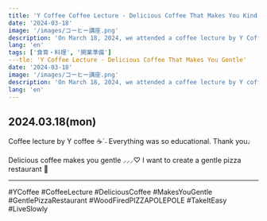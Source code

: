 ```yaml
---
title: 'Y Coffee Coffee Lecture - Delicious Coffee That Makes You Kind'
date: '2024-03-18'
image: '/images/コーヒー講座.png'
description: 'On March 18, 2024, we attended a coffee lecture by Y Coffee. It was very educational, and we realized that delicious coffee can make you kind. It renewed our desire to create a gentle pizza restaurant.'
lang: 'en'
tags: ['食育・料理', '開業準備']
---tle: 'Y Coffee Lecture - Delicious Coffee That Makes You Gentle'
date: '2024-03-18'
image: '/images/コーヒー講座.png'
description: 'On March 18, 2024, we attended a coffee lecture by Y coffee. Everything was educational, and we realized that delicious coffee makes you gentle. This reinforced our desire to create a gentle pizza restaurant.'
lang: 'en'
---
```


## 2024.03.18(mon)

Coffee lecture by Y coffee ☕️ˊ˗
Everything was so educational.
Thank you♩

Delicious coffee makes you gentle ⸝⸝⸝♡︎
I want to create a gentle pizza restaurant 🌳

---

#YCoffee #CoffeeLecture #DeliciousCoffee #MakesYouGentle #GentlePizzaRestaurant #WoodFiredPIZZAPOLEPOLE #TakeItEasy #LiveSlowly
